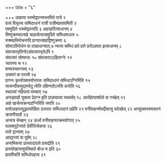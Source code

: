 +++
title = "६"

+++
उखाया भस्मोद्वपनमस्तमिते पात्रे १  
वाचं विसृज्य समिदाधानं रात्रीं
रात्रीमप्रयावमिती २  
एवमुदिते भस्मोद्वपनादि ३
अहरहरित्याधानम् ४  
विष्णुक्रमवात्सप्रे
चाहर्व्यत्यासमुदिते समिधमाधाय ५  
रुक्मप्रतिमोचनादि
प्राग्वात्सप्राद्विष्णुक्रमाः ६  
सोमाऽविरोधेन वा तत्प्राधान्यात् ७
न्यज्य समिधं व्रते प्रत्ते प्रत्तेऽन्नपत इत्याधानम् ८
संवत्सरभृतिनोऽसंवत्सरभृतेऽपि ९  
संवत्सरं सोष्यन्तः १०
संवत्सराऽऽहिताग्नेः ११  
जातस्य च १२  
षण्मास्यमन्त्यम् १३  
उचयनं वा
परस्मै १४  
प्रागनः कृत्वोख्यस्योत्तरतः समिदाधानं समिधाऽग्निमिति
१५  
सासन्दीकमुद्यम्योदु त्वेति दक्षिणतोऽनसि करोति १६  
स्थाल्यां गहिपत्यं
पश्चात् १७  
अनड्वाहौ युक्त्वा प्रेदग्न इति प्राङ्यात्वा यथार्थम् १८
आरोहेत्पार्श्वतो वा गच्छेत् १९  
अक्षे खर्जत्यक्रन्ददग्निरिति जपति
२०  
वासेऽवहरत्युद्धतावोक्षित उत्तरतः समिधादानं प्रप्रेति २१
वनीवाहनमेतद्दीक्षासु यदेच्छेत् २२
अप्सूख्यभस्मावपनं क्रयणीयादौ २३  
अन्यत्र चेच्छन् २४
ऊर्ध्वं वनीवाहनात्क्रमयोगात् २५  
पलाशपुटेनापो देवीरित्येकया २६  
ततो
द्वाभ्याम् २७  
आद्याभ्यां वा पूर्वम् २८  
अनामिकया प्रास्तादादत्ते
प्रसद्येति २९  
प्रास्योखायामुपतिष्ठते बोधा म इति ३०  
प्रायश्चितिं
समिधोपहत्य ३१  
